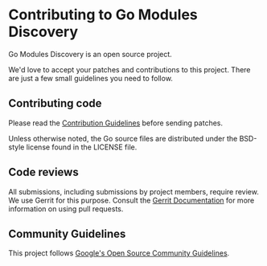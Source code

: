 # Contributing to Go Modules Discovery

Go Modules Discovery is an open source project.

We'd love to accept your patches and contributions to this project. There are
just a few small guidelines you need to follow.

## Contributing code

Please read the [Contribution Guidelines](https://golang.org/doc/contribute.html) before sending patches.

Unless otherwise noted, the Go source files are distributed under
the BSD-style license found in the LICENSE file.

## Code reviews

All submissions, including submissions by project members, require review. We
use Gerrit for this purpose. Consult the
[Gerrit Documentation](https://www.gerritcodereview.com/index.html) for more
information on using pull requests.

## Community Guidelines

This project follows
[Google's Open Source Community Guidelines](https://opensource.google.com/conduct/).
